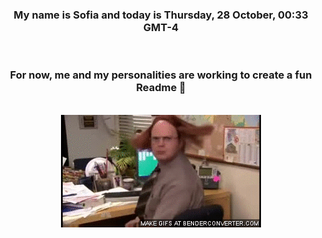 


<div align="center">
<h3 >My name is Sofia and today is Thursday, 28 October, 00:33 GMT-4</h3><br>
<h3 >For now, me and my personalities are working to create a fun Readme 👋
</h3><br>
<img src='img/dwight.gif' alt='working...'/>
</div>
